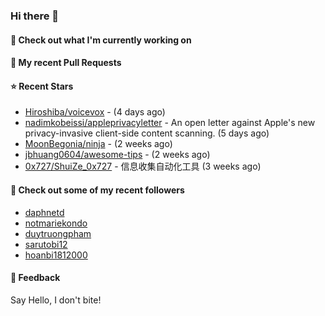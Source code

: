 ### Hi there 👋

#### 👷 Check out what I'm currently working on

#### 🔨 My recent Pull Requests


#### ⭐ Recent Stars

- [Hiroshiba/voicevox](https://github.com/Hiroshiba/voicevox) -  (4 days ago)
- [nadimkobeissi/appleprivacyletter](https://github.com/nadimkobeissi/appleprivacyletter) - An open letter against Apple&#39;s new privacy-invasive client-side content scanning. (5 days ago)
- [MoonBegonia/ninja](https://github.com/MoonBegonia/ninja) -  (2 weeks ago)
- [jbhuang0604/awesome-tips](https://github.com/jbhuang0604/awesome-tips) -  (2 weeks ago)
- [0x727/ShuiZe_0x727](https://github.com/0x727/ShuiZe_0x727) - 信息收集自动化工具 (3 weeks ago)

#### 👯 Check out some of my recent followers

- [daphnetd](https://github.com/daphnetd)
- [notmariekondo](https://github.com/notmariekondo)
- [duytruongpham](https://github.com/duytruongpham)
- [sarutobi12](https://github.com/sarutobi12)
- [hoanbi1812000](https://github.com/hoanbi1812000)

#### 💬 Feedback

Say Hello, I don't bite!